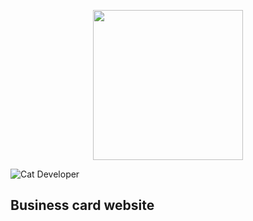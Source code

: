 <p align="center">
<img src="https://sun9-46.userapi.com/impg/uCu8w-yxVhelLyOfI-G706ASf76bdgusToT0yw/xkg0o80Tprc.jpg?size=1920x1920&quality=95&sign=1c33864efe5da86d2dd35d4be9713f32&type=album" width="240px" height="240px"></img>
</p>

![Cat Developer](http://placekitten.com/200/300?style=centerme)

## Business card website
